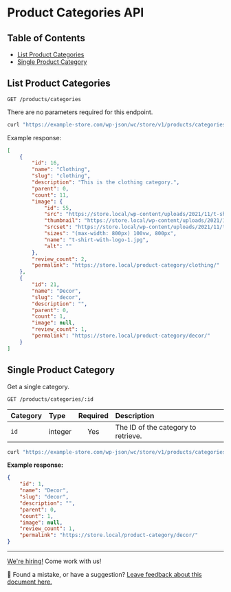 # Product Categories API <!-- omit in toc -->

## Table of Contents <!-- omit in toc -->

-   [List Product Categories](#list-product-categories)
-   [Single Product Category](#single-product-category)

## List Product Categories

```http
GET /products/categories
```

There are no parameters required for this endpoint.

```sh
curl "https://example-store.com/wp-json/wc/store/v1/products/categories"
```

Example response:

```json
[
	{
		"id": 16,
		"name": "Clothing",
		"slug": "clothing",
		"description": "This is the clothing category.",
		"parent": 0,
		"count": 11,
		"image": {
			"id": 55,
			"src": "https://store.local/wp-content/uploads/2021/11/t-shirt-with-logo-1.jpg",
			"thumbnail": "https://store.local/wp-content/uploads/2021/11/t-shirt-with-logo-1-324x324.jpg",
			"srcset": "https://store.local/wp-content/uploads/2021/11/t-shirt-with-logo-1.jpg 800w, https://store.local/wp-content/uploads/2021/11/t-shirt-with-logo-1-324x324.jpg 324w, https://store.local/wp-content/uploads/2021/11/t-shirt-with-logo-1-100x100.jpg 100w, https://store.local/wp-content/uploads/2021/11/t-shirt-with-logo-1-416x416.jpg 416w, https://store.local/wp-content/uploads/2021/11/t-shirt-with-logo-1-300x300.jpg 300w, https://store.local/wp-content/uploads/2021/11/t-shirt-with-logo-1-150x150.jpg 150w, https://store.local/wp-content/uploads/2021/11/t-shirt-with-logo-1-768x768.jpg 768w",
			"sizes": "(max-width: 800px) 100vw, 800px",
			"name": "t-shirt-with-logo-1.jpg",
			"alt": ""
		},
		"review_count": 2,
		"permalink": "https://store.local/product-category/clothing/"
	},
	{
		"id": 21,
		"name": "Decor",
		"slug": "decor",
		"description": "",
		"parent": 0,
		"count": 1,
		"image": null,
		"review_count": 1,
		"permalink": "https://store.local/product-category/decor/"
	}
]
```

## Single Product Category

Get a single category.

```http
GET /products/categories/:id
```

| Category | Type    | Required | Description                         |
| :------- | :------ | :------: | :---------------------------------- |
| `id`     | integer |   Yes    | The ID of the category to retrieve. |

```sh
curl "https://example-store.com/wp-json/wc/store/v1/products/categories/1"
```

**Example response:**

```json
{
	"id": 1,
	"name": "Decor",
	"slug": "decor",
	"description": "",
	"parent": 0,
	"count": 1,
	"image": null,
	"review_count": 1,
	"permalink": "https://store.local/product-category/decor/"
}
```

<!-- FEEDBACK -->

---

[We're hiring!](https://woocommerce.com/careers/) Come work with us!

🐞 Found a mistake, or have a suggestion? [Leave feedback about this document here.](https://github.com/woocommerce/woocommerce/issues/new?assignees=&labels=type%3A+documentation&template=suggestion-for-documentation-improvement-correction.md&title=Feedback%20on%20./src/StoreApi/docs/product-categories.md)

<!-- /FEEDBACK -->


